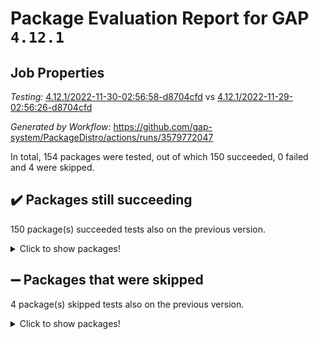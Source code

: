 # Package Evaluation Report for GAP `4.12.1`

## Job Properties

*Testing:* [4.12.1/2022-11-30-02:56:58-d8704cfd](https://github.com/gap-system/PackageDistro/blob/data/reports/4.12.1/2022-11-30-02:56:58-d8704cfd) vs [4.12.1/2022-11-29-02:56:26-d8704cfd](https://github.com/gap-system/PackageDistro/blob/data/reports/4.12.1/2022-11-29-02:56:26-d8704cfd)

*Generated by Workflow:* https://github.com/gap-system/PackageDistro/actions/runs/3579772047

In total, 154 packages were tested, out of which 150 succeeded, 0 failed and 4 were skipped.

## :heavy_check_mark: Packages still succeeding

150 package(s) succeeded tests also on the previous version.
<details><summary>Click to show packages!</summary>

- 4ti2interface 2022.09-01 [(success)](https://github.com/gap-system/PackageDistro/actions/runs/3579772047/jobs/6021417610)
- ace 5.6.1 [(success)](https://github.com/gap-system/PackageDistro/actions/runs/3579772047/jobs/6021417692)
- aclib 1.3.2 [(success)](https://github.com/gap-system/PackageDistro/actions/runs/3579772047/jobs/6021417753)
- agt 0.3 [(success)](https://github.com/gap-system/PackageDistro/actions/runs/3579772047/jobs/6021417813)
- alnuth 3.2.1 [(success)](https://github.com/gap-system/PackageDistro/actions/runs/3579772047/jobs/6021417855)
- anupq 3.2.6 [(success)](https://github.com/gap-system/PackageDistro/actions/runs/3579772047/jobs/6021417900)
- atlasrep 2.1.6 [(success)](https://github.com/gap-system/PackageDistro/actions/runs/3579772047/jobs/6021417967)
- autodoc 2022.10.20 [(success)](https://github.com/gap-system/PackageDistro/actions/runs/3579772047/jobs/6021418023)
- automata 1.15 [(success)](https://github.com/gap-system/PackageDistro/actions/runs/3579772047/jobs/6021418073)
- automgrp 1.3.2 [(success)](https://github.com/gap-system/PackageDistro/actions/runs/3579772047/jobs/6021418138)
- autpgrp 1.11 [(success)](https://github.com/gap-system/PackageDistro/actions/runs/3579772047/jobs/6021418202)
- cap 2022.11-26 [(success)](https://github.com/gap-system/PackageDistro/actions/runs/3579772047/jobs/6021418261)
- caratinterface 2.3.4 [(success)](https://github.com/gap-system/PackageDistro/actions/runs/3579772047/jobs/6021418323)
- cddinterface 2022.11.01 [(success)](https://github.com/gap-system/PackageDistro/actions/runs/3579772047/jobs/6021418389)
- circle 1.6.5 [(success)](https://github.com/gap-system/PackageDistro/actions/runs/3579772047/jobs/6021418435)
- classicpres 1.22 [(success)](https://github.com/gap-system/PackageDistro/actions/runs/3579772047/jobs/6021418494)
- cohomolo 1.6.10 [(success)](https://github.com/gap-system/PackageDistro/actions/runs/3579772047/jobs/6021418563)
- congruence 1.2.4 [(success)](https://github.com/gap-system/PackageDistro/actions/runs/3579772047/jobs/6021418631)
- corelg 1.56 [(success)](https://github.com/gap-system/PackageDistro/actions/runs/3579772047/jobs/6021418685)
- crime 1.6 [(success)](https://github.com/gap-system/PackageDistro/actions/runs/3579772047/jobs/6021418743)
- crisp 1.4.5 [(success)](https://github.com/gap-system/PackageDistro/actions/runs/3579772047/jobs/6021418807)
- crypting 0.10.4 [(success)](https://github.com/gap-system/PackageDistro/actions/runs/3579772047/jobs/6021418855)
- cryst 4.1.25 [(success)](https://github.com/gap-system/PackageDistro/actions/runs/3579772047/jobs/6021418911)
- crystcat 1.1.10 [(success)](https://github.com/gap-system/PackageDistro/actions/runs/3579772047/jobs/6021418971)
- ctbllib 1.3.4 [(success)](https://github.com/gap-system/PackageDistro/actions/runs/3579772047/jobs/6021419032)
- cubefree 1.19 [(success)](https://github.com/gap-system/PackageDistro/actions/runs/3579772047/jobs/6021419105)
- curlinterface 2.3.1 [(success)](https://github.com/gap-system/PackageDistro/actions/runs/3579772047/jobs/6021419162)
- cvec 2.7.6 [(success)](https://github.com/gap-system/PackageDistro/actions/runs/3579772047/jobs/6021419216)
- datastructures 0.3.0 [(success)](https://github.com/gap-system/PackageDistro/actions/runs/3579772047/jobs/6021419289)
- deepthought 1.0.6 [(success)](https://github.com/gap-system/PackageDistro/actions/runs/3579772047/jobs/6021419349)
- design 1.7 [(success)](https://github.com/gap-system/PackageDistro/actions/runs/3579772047/jobs/6021419418)
- difsets 2.3.1 [(success)](https://github.com/gap-system/PackageDistro/actions/runs/3579772047/jobs/6021419485)
- digraphs 1.6.0 [(success)](https://github.com/gap-system/PackageDistro/actions/runs/3579772047/jobs/6021419557)
- edim 1.3.6 [(success)](https://github.com/gap-system/PackageDistro/actions/runs/3579772047/jobs/6021419612)
- example 4.3.2 [(success)](https://github.com/gap-system/PackageDistro/actions/runs/3579772047/jobs/6021419669)
- examplesforhomalg 2022.11-01 [(success)](https://github.com/gap-system/PackageDistro/actions/runs/3579772047/jobs/6021419736)
- factint 1.6.3 [(success)](https://github.com/gap-system/PackageDistro/actions/runs/3579772047/jobs/6021419798)
- ferret 1.0.9 [(success)](https://github.com/gap-system/PackageDistro/actions/runs/3579772047/jobs/6021419881)
- fga 1.4.0 [(success)](https://github.com/gap-system/PackageDistro/actions/runs/3579772047/jobs/6021419949)
- fining 1.5.1 [(success)](https://github.com/gap-system/PackageDistro/actions/runs/3579772047/jobs/6021420019)
- float 1.0.3 [(success)](https://github.com/gap-system/PackageDistro/actions/runs/3579772047/jobs/6021420081)
- format 1.4.3 [(success)](https://github.com/gap-system/PackageDistro/actions/runs/3579772047/jobs/6021420152)
- forms 1.2.9 [(success)](https://github.com/gap-system/PackageDistro/actions/runs/3579772047/jobs/6021420234)
- fplsa 1.2.5 [(success)](https://github.com/gap-system/PackageDistro/actions/runs/3579772047/jobs/6021420303)
- fr 2.4.11 [(success)](https://github.com/gap-system/PackageDistro/actions/runs/3579772047/jobs/6021420374)
- francy 1.2.5 [(success)](https://github.com/gap-system/PackageDistro/actions/runs/3579772047/jobs/6021420438)
- fwtree 1.3 [(success)](https://github.com/gap-system/PackageDistro/actions/runs/3579772047/jobs/6021420489)
- gapdoc 1.6.6 [(success)](https://github.com/gap-system/PackageDistro/actions/runs/3579772047/jobs/6021420563)
- gauss 2022.11-01 [(success)](https://github.com/gap-system/PackageDistro/actions/runs/3579772047/jobs/6021420653)
- gaussforhomalg 2022.08-03 [(success)](https://github.com/gap-system/PackageDistro/actions/runs/3579772047/jobs/6021420711)
- gbnp 1.0.5 [(success)](https://github.com/gap-system/PackageDistro/actions/runs/3579772047/jobs/6021420786)
- generalizedmorphismsforcap 2022.11-01 [(success)](https://github.com/gap-system/PackageDistro/actions/runs/3579772047/jobs/6021420862)
- genss 1.6.8 [(success)](https://github.com/gap-system/PackageDistro/actions/runs/3579772047/jobs/6021420973)
- gradedmodules 2022.09-02 [(success)](https://github.com/gap-system/PackageDistro/actions/runs/3579772047/jobs/6021421052)
- gradedringforhomalg 2022.11-01 [(success)](https://github.com/gap-system/PackageDistro/actions/runs/3579772047/jobs/6021421098)
- grape 4.8.5 [(success)](https://github.com/gap-system/PackageDistro/actions/runs/3579772047/jobs/6021421171)
- groupoids 1.71 [(success)](https://github.com/gap-system/PackageDistro/actions/runs/3579772047/jobs/6021421254)
- grpconst 2.6.3 [(success)](https://github.com/gap-system/PackageDistro/actions/runs/3579772047/jobs/6021421317)
- guarana 0.96.3 [(success)](https://github.com/gap-system/PackageDistro/actions/runs/3579772047/jobs/6021421396)
- guava 3.17 [(success)](https://github.com/gap-system/PackageDistro/actions/runs/3579772047/jobs/6021421470)
- hap 1.47 [(success)](https://github.com/gap-system/PackageDistro/actions/runs/3579772047/jobs/6021421560)
- hapcryst 0.1.15 [(success)](https://github.com/gap-system/PackageDistro/actions/runs/3579772047/jobs/6021421627)
- hecke 1.5.3 [(success)](https://github.com/gap-system/PackageDistro/actions/runs/3579772047/jobs/6021421712)
- help 3.5 [(success)](https://github.com/gap-system/PackageDistro/actions/runs/3579772047/jobs/6021421786)
- homalg 2022.11-01 [(success)](https://github.com/gap-system/PackageDistro/actions/runs/3579772047/jobs/6021421860)
- homalgtocas 2022.11-02 [(success)](https://github.com/gap-system/PackageDistro/actions/runs/3579772047/jobs/6021421937)
- idrel 2.44 [(success)](https://github.com/gap-system/PackageDistro/actions/runs/3579772047/jobs/6021421995)
- images 1.3.1 [(success)](https://github.com/gap-system/PackageDistro/actions/runs/3579772047/jobs/6021422071)
- intpic 0.3.0 [(success)](https://github.com/gap-system/PackageDistro/actions/runs/3579772047/jobs/6021422167)
- io 4.8.0 [(success)](https://github.com/gap-system/PackageDistro/actions/runs/3579772047/jobs/6021422285)
- io_forhomalg 2022.11-01 [(success)](https://github.com/gap-system/PackageDistro/actions/runs/3579772047/jobs/6021422342)
- irredsol 1.4.4 [(success)](https://github.com/gap-system/PackageDistro/actions/runs/3579772047/jobs/6021422426)
- json 2.1.1 [(success)](https://github.com/gap-system/PackageDistro/actions/runs/3579772047/jobs/6021422492)
- jupyterkernel 1.4.1 [(success)](https://github.com/gap-system/PackageDistro/actions/runs/3579772047/jobs/6021422574)
- jupyterviz 1.5.6 [(success)](https://github.com/gap-system/PackageDistro/actions/runs/3579772047/jobs/6021422649)
- kan 1.34 [(success)](https://github.com/gap-system/PackageDistro/actions/runs/3579772047/jobs/6021422705)
- kbmag 1.5.10 [(success)](https://github.com/gap-system/PackageDistro/actions/runs/3579772047/jobs/6021422773)
- laguna 3.9.5 [(success)](https://github.com/gap-system/PackageDistro/actions/runs/3579772047/jobs/6021422843)
- liealgdb 2.2.1 [(success)](https://github.com/gap-system/PackageDistro/actions/runs/3579772047/jobs/6021422921)
- liepring 2.8 [(success)](https://github.com/gap-system/PackageDistro/actions/runs/3579772047/jobs/6021423003)
- liering 2.4.2 [(success)](https://github.com/gap-system/PackageDistro/actions/runs/3579772047/jobs/6021423060)
- linearalgebraforcap 2022.11-07 [(success)](https://github.com/gap-system/PackageDistro/actions/runs/3579772047/jobs/6021423120)
- localizeringforhomalg 2022.11-01 [(success)](https://github.com/gap-system/PackageDistro/actions/runs/3579772047/jobs/6021423193)
- loops 3.4.3 [(success)](https://github.com/gap-system/PackageDistro/actions/runs/3579772047/jobs/6021423262)
- lpres 1.0.3 [(success)](https://github.com/gap-system/PackageDistro/actions/runs/3579772047/jobs/6021423337)
- majoranaalgebras 1.5 [(success)](https://github.com/gap-system/PackageDistro/actions/runs/3579772047/jobs/6021423400)
- mapclass 1.4.6 [(success)](https://github.com/gap-system/PackageDistro/actions/runs/3579772047/jobs/6021423465)
- matgrp 0.70 [(success)](https://github.com/gap-system/PackageDistro/actions/runs/3579772047/jobs/6021423534)
- matricesforhomalg 2022.11-03 [(success)](https://github.com/gap-system/PackageDistro/actions/runs/3579772047/jobs/6021423597)
- modisom 2.5.3 [(success)](https://github.com/gap-system/PackageDistro/actions/runs/3579772047/jobs/6021423671)
- modulepresentationsforcap 2022.11-02 [(success)](https://github.com/gap-system/PackageDistro/actions/runs/3579772047/jobs/6021423737)
- modules 2022.11-01 [(success)](https://github.com/gap-system/PackageDistro/actions/runs/3579772047/jobs/6021423810)
- monoidalcategories 2022.11-05 [(success)](https://github.com/gap-system/PackageDistro/actions/runs/3579772047/jobs/6021423881)
- nconvex 2022.09-01 [(success)](https://github.com/gap-system/PackageDistro/actions/runs/3579772047/jobs/6021423951)
- nilmat 1.4.2 [(success)](https://github.com/gap-system/PackageDistro/actions/runs/3579772047/jobs/6021424005)
- nock 1.5 [(success)](https://github.com/gap-system/PackageDistro/actions/runs/3579772047/jobs/6021424059)
- normalizinterface 1.3.5 [(success)](https://github.com/gap-system/PackageDistro/actions/runs/3579772047/jobs/6021424135)
- nq 2.5.9 [(success)](https://github.com/gap-system/PackageDistro/actions/runs/3579772047/jobs/6021424200)
- numericalsgps 1.3.1 [(success)](https://github.com/gap-system/PackageDistro/actions/runs/3579772047/jobs/6021424252)
- openmath 11.5.1 [(success)](https://github.com/gap-system/PackageDistro/actions/runs/3579772047/jobs/6021424314)
- orb 4.9.0 [(success)](https://github.com/gap-system/PackageDistro/actions/runs/3579772047/jobs/6021424386)
- packagemanager 1.3.2 [(success)](https://github.com/gap-system/PackageDistro/actions/runs/3579772047/jobs/6021424478)
- patternclass 2.4.3 [(success)](https://github.com/gap-system/PackageDistro/actions/runs/3579772047/jobs/6021424519)
- permut 2.0.4 [(success)](https://github.com/gap-system/PackageDistro/actions/runs/3579772047/jobs/6021424568)
- polenta 1.3.10 [(success)](https://github.com/gap-system/PackageDistro/actions/runs/3579772047/jobs/6021424621)
- polymaking 0.8.6 [(success)](https://github.com/gap-system/PackageDistro/actions/runs/3579772047/jobs/6021424661)
- primgrp 3.4.2 [(success)](https://github.com/gap-system/PackageDistro/actions/runs/3579772047/jobs/6021424715)
- profiling 2.5.1 [(success)](https://github.com/gap-system/PackageDistro/actions/runs/3579772047/jobs/6021424776)
- qpa 1.34 [(success)](https://github.com/gap-system/PackageDistro/actions/runs/3579772047/jobs/6021424847)
- quagroup 1.8.3 [(success)](https://github.com/gap-system/PackageDistro/actions/runs/3579772047/jobs/6021424900)
- radiroot 2.9 [(success)](https://github.com/gap-system/PackageDistro/actions/runs/3579772047/jobs/6021424950)
- rcwa 4.7.0 [(success)](https://github.com/gap-system/PackageDistro/actions/runs/3579772047/jobs/6021425011)
- rds 1.8 [(success)](https://github.com/gap-system/PackageDistro/actions/runs/3579772047/jobs/6021425069)
- recog 1.4.2 [(success)](https://github.com/gap-system/PackageDistro/actions/runs/3579772047/jobs/6021425143)
- repndecomp 1.2.1 [(success)](https://github.com/gap-system/PackageDistro/actions/runs/3579772047/jobs/6021425206)
- repsn 3.1.0 [(success)](https://github.com/gap-system/PackageDistro/actions/runs/3579772047/jobs/6021425274)
- resclasses 4.7.3 [(success)](https://github.com/gap-system/PackageDistro/actions/runs/3579772047/jobs/6021425337)
- ringsforhomalg 2022.11-01 [(success)](https://github.com/gap-system/PackageDistro/actions/runs/3579772047/jobs/6021425399)
- sco 2022.09-01 [(success)](https://github.com/gap-system/PackageDistro/actions/runs/3579772047/jobs/6021425479)
- scscp 2.3.1 [(success)](https://github.com/gap-system/PackageDistro/actions/runs/3579772047/jobs/6021425551)
- semigroups 5.1.0 [(success)](https://github.com/gap-system/PackageDistro/actions/runs/3579772047/jobs/6021425624)
- sglppow 2.3 [(success)](https://github.com/gap-system/PackageDistro/actions/runs/3579772047/jobs/6021425731)
- sgpviz 0.999.5 [(success)](https://github.com/gap-system/PackageDistro/actions/runs/3579772047/jobs/6021425814)
- simpcomp 2.1.14 [(success)](https://github.com/gap-system/PackageDistro/actions/runs/3579772047/jobs/6021425922)
- singular 2022.09.23 [(success)](https://github.com/gap-system/PackageDistro/actions/runs/3579772047/jobs/6021425992)
- sla 1.5.3 [(success)](https://github.com/gap-system/PackageDistro/actions/runs/3579772047/jobs/6021426067)
- smallgrp 1.5.1 [(success)](https://github.com/gap-system/PackageDistro/actions/runs/3579772047/jobs/6021426143)
- smallsemi 0.6.13 [(success)](https://github.com/gap-system/PackageDistro/actions/runs/3579772047/jobs/6021426203)
- sonata 2.9.5 [(success)](https://github.com/gap-system/PackageDistro/actions/runs/3579772047/jobs/6021426270)
- sophus 1.27 [(success)](https://github.com/gap-system/PackageDistro/actions/runs/3579772047/jobs/6021426339)
- spinsym 1.5.2 [(success)](https://github.com/gap-system/PackageDistro/actions/runs/3579772047/jobs/6021426418)
- standardff 0.9.4 [(success)](https://github.com/gap-system/PackageDistro/actions/runs/3579772047/jobs/6021426497)
- symbcompcc 1.3.2 [(success)](https://github.com/gap-system/PackageDistro/actions/runs/3579772047/jobs/6021426562)
- thelma 1.3 [(success)](https://github.com/gap-system/PackageDistro/actions/runs/3579772047/jobs/6021426638)
- tomlib 1.2.9 [(success)](https://github.com/gap-system/PackageDistro/actions/runs/3579772047/jobs/6021426715)
- toolsforhomalg 2022.10-01 [(success)](https://github.com/gap-system/PackageDistro/actions/runs/3579772047/jobs/6021426793)
- toric 1.9.5 [(success)](https://github.com/gap-system/PackageDistro/actions/runs/3579772047/jobs/6021426866)
- toricvarieties 2022.07.13 [(success)](https://github.com/gap-system/PackageDistro/actions/runs/3579772047/jobs/6021426983)
- transgrp 3.6.3 [(success)](https://github.com/gap-system/PackageDistro/actions/runs/3579772047/jobs/6021427065)
- ugaly 4.0.3 [(success)](https://github.com/gap-system/PackageDistro/actions/runs/3579772047/jobs/6021427169)
- unipot 1.5 [(success)](https://github.com/gap-system/PackageDistro/actions/runs/3579772047/jobs/6021427234)
- unitlib 4.1.0 [(success)](https://github.com/gap-system/PackageDistro/actions/runs/3579772047/jobs/6021427315)
- utils 0.78 [(success)](https://github.com/gap-system/PackageDistro/actions/runs/3579772047/jobs/6021427384)
- uuid 0.7 [(success)](https://github.com/gap-system/PackageDistro/actions/runs/3579772047/jobs/6021427449)
- walrus 0.9991 [(success)](https://github.com/gap-system/PackageDistro/actions/runs/3579772047/jobs/6021427535)
- wedderga 4.10.2 [(success)](https://github.com/gap-system/PackageDistro/actions/runs/3579772047/jobs/6021427624)
- xmod 2.88 [(success)](https://github.com/gap-system/PackageDistro/actions/runs/3579772047/jobs/6021427718)
- xmodalg 1.22 [(success)](https://github.com/gap-system/PackageDistro/actions/runs/3579772047/jobs/6021427811)
- yangbaxter 0.10.1 [(success)](https://github.com/gap-system/PackageDistro/actions/runs/3579772047/jobs/6021427885)
- zeromqinterface 0.14 [(success)](https://github.com/gap-system/PackageDistro/actions/runs/3579772047/jobs/6021427964)
</details>

## :heavy_minus_sign: Packages that were skipped

4 package(s) skipped tests also on the previous version.
<details><summary>Click to show packages!</summary>

- browse 1.8.18 [(skipped)](https://github.com/gap-system/PackageDistro/actions/runs/3579772047/jobs/6021286999)
- itc 1.5.1 [(skipped)](https://github.com/gap-system/PackageDistro/actions/runs/3579772047/jobs/6021286999)
- polycyclic 2.16 [(skipped)](https://github.com/gap-system/PackageDistro/actions/runs/3579772047/jobs/6021286999)
- xgap 4.31 [(skipped)](https://github.com/gap-system/PackageDistro/actions/runs/3579772047/jobs/6021286999)
</details>

